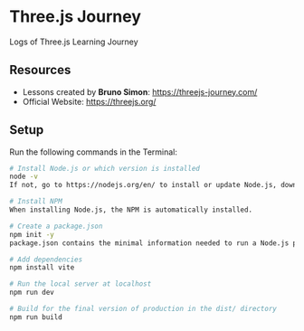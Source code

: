 # Three.js Journey
Logs of Three.js Learning Journey  

## Resources
- Lessons created by **Bruno Simon**: https://threejs-journey.com/  
- Official Website: https://threejs.org/

## Setup
Run the following commands in the Terminal:

``` bash
# Install Node.js or which version is installed
node -v
If not, go to https://nodejs.org/en/ to install or update Node.js, download the “LTS” and install it with the default settings.

# Install NPM
When installing Node.js, the NPM is automatically installed.

# Create a package.json
npm init -y
package.json contains the minimal information needed to run a Node.js project.

# Add dependencies
npm install vite

# Run the local server at localhost
npm run dev

# Build for the final version of production in the dist/ directory
npm run build
```
